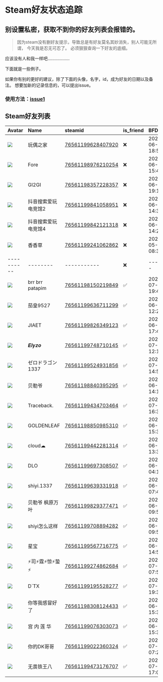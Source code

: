 # Steam好友状态追踪
## 别设置私密，获取不到你的好友列表会报错的。

> 因为steam没有删好友提示，导致总是有好友莫名其妙消失，别人可能无所谓，
> 今天我是忍无可忍了。 必须狠狠查询一下好友的底细。

应该没有人和我一样吧………………

下面就是一些例子。

如果你有别的更好的建议，除了下面的头像，名字，id，成为好友的日期以及备注。 想要加新的记录信息的，可以提出issue。

### 使用方法：[issue1](https://github.com/systemannounce/SteamFriends/issues/1)





## Steam好友列表
| Avatar                                                                            | Name            | steamid                                                                     | is_friend   | BFD                 | removed_time        | Remark     |
|:----------------------------------------------------------------------------------|:----------------|:----------------------------------------------------------------------------|:------------|:--------------------|:--------------------|:-----------|
| ![](https://avatars.steamstatic.com/86cf3e3e2df40b0ed4f61fd52b57e301b76fff7a.jpg) | 玩偶之家            | [76561199628407920](https://steamcommunity.com/profiles/76561199628407920/) | ❌           | 2025-06-22 18:53:56 | 2025-07-14 09:54:57 |            |
| ![](https://avatars.steamstatic.com/e3d8408667cc2fd2b95b4ec8ebc095ac8f695ba1.jpg) | Fore            | [76561198976210254](https://steamcommunity.com/profiles/76561198976210254/) | ❌           | 2025-06-22 15:40:45 | 2025-07-05 09:42:31 |            |
| ![](https://avatars.steamstatic.com/728d1799cd1ba3f33f7a504a7c79a652543db7fe.jpg) | GI2GI           | [76561198357228357](https://steamcommunity.com/profiles/76561198357228357/) | ❌           | 2025-06-13 19:16:03 | 2025-06-18 09:45:09 |            |
| ![](https://avatars.steamstatic.com/4d5cfa2206d29ec854bc00096cd25eefa4094bef.jpg) | 抖音搜索爱玩电竞馆2      | [76561199841058951](https://steamcommunity.com/profiles/76561199841058951/) | ❌           | 2025-06-05 14:32:09 | 2025-06-15 09:54:46 |            |
| ![](https://avatars.steamstatic.com/0b2febdead253dbeed26c68930af541034d003d8.jpg) | 抖音搜索爱玩电竞馆4      | [76561199842121318](https://steamcommunity.com/profiles/76561199842121318/) | ❌           | 2025-06-11 14:28:18 | 2025-06-14 09:42:01 |            |
| ![](https://avatars.steamstatic.com/58327fe37f2b51f11bd68e392eb9a67ceaa4975d.jpg) | 香香草             | [76561199241062862](https://steamcommunity.com/profiles/76561199241062862/) | ❌           | 2025-05-31 08:31:22 | 2025-06-02 09:48:07 |            |
| ----------                                                                        | --------        | -----------                                                                 | ❌           | -------             | ----------------    | ---------- |
| ![](https://avatars.steamstatic.com/422a849ad224f1a2e1a538b02c5b0c096b4068ef.jpg) | brr brr patapim | [76561198150219849](https://steamcommunity.com/profiles/76561198150219849/) | ✅           | 2025-07-11 19:41:48 |                     |            |
| ![](https://avatars.steamstatic.com/d052ce557e27ca841a73807b67d519e9018582d1.jpg) | 茄皇9527          | [76561199636711299](https://steamcommunity.com/profiles/76561199636711299/) | ✅           | 2025-06-07 12:27:22 |                     |            |
| ![](https://avatars.steamstatic.com/d318335efd9956a2deb1f5190767167849cb519e.jpg) | JIAET           | [76561199826349123](https://steamcommunity.com/profiles/76561199826349123/) | ✅           | 2025-06-22 17:48:30 |                     |            |
| ![](https://avatars.steamstatic.com/1f13c426fb6313a095ecff1bf80f2e2d6e230eae.jpg) | 𝑬𝒍𝒚𝒛𝒐           | [76561199748710145](https://steamcommunity.com/profiles/76561199748710145/) | ✅           | 2025-07-26 12:10:47 |                     |            |
| ![](https://avatars.steamstatic.com/fef49e7fa7e1997310d705b2a6158ff8dc1cdfeb.jpg) | ゼロドラゴン1337      | [76561199524931856](https://steamcommunity.com/profiles/76561199524931856/) | ✅           | 2025-07-11 14:57:31 |                     |            |
| ![](https://avatars.steamstatic.com/4ddb80e8619d1783b1605e36e860ae8d50a53e45.jpg) | 贝勒爷             | [76561198840395295](https://steamcommunity.com/profiles/76561198840395295/) | ✅           | 2025-06-29 14:12:28 |                     |            |
| ![](https://avatars.steamstatic.com/b976b92e4ed4df7f52c719fb9de69ea78d650aa9.jpg) | Traceback.      | [76561199434703464](https://steamcommunity.com/profiles/76561199434703464/) | ✅           | 2025-07-21 16:33:19 |                     |            |
| ![](https://avatars.steamstatic.com/0e96fd1da4c91017a7c1de980d6361b139e6831d.jpg) | GOLDENLEAF      | [76561198850985310](https://steamcommunity.com/profiles/76561198850985310/) | ✅           | 2025-06-22 15:35:23 |                     |            |
| ![](https://avatars.steamstatic.com/df0654153ff87d4a327f8bbf2dcbe487ea70b3ee.jpg) | cloud☁          | [76561199442281314](https://steamcommunity.com/profiles/76561199442281314/) | ✅           | 2025-06-29 13:30:41 |                     |            |
| ![](https://avatars.steamstatic.com/05c9d811c75729caea21e24feb829e1f3f229b17.jpg) | DLO             | [76561199697308507](https://steamcommunity.com/profiles/76561199697308507/) | ✅           | 2025-06-04 04:18:14 |                     |            |
| ![](https://avatars.steamstatic.com/d219650ec4b71299664d8adc0dc48594d7d5ab98.jpg) | shiyi.1337      | [76561199639331918](https://steamcommunity.com/profiles/76561199639331918/) | ✅           | 2025-06-02 07:45:40 |                     |            |
| ![](https://avatars.steamstatic.com/febd8c98af10dd27b6815aa683c3bf4f90d5478e.jpg) | 贝勒爷  枫原万叶       | [76561199829377471](https://steamcommunity.com/profiles/76561199829377471/) | ✅           | 2025-06-07 09:57:44 |                     |            |
| ![](https://avatars.steamstatic.com/e4094c315a18212f5e18a6f67fa518f2bf1c358c.jpg) | shiyi怎么这样       | [76561199708894282](https://steamcommunity.com/profiles/76561199708894282/) | ✅           | 2025-06-01 09:50:38 |                     |            |
| ![](https://avatars.steamstatic.com/06f1fe4703a3cc58dc170c36755b7241bcaf6576.jpg) | 星宝              | [76561199567716775](https://steamcommunity.com/profiles/76561199567716775/) | ✅           | 2025-06-01 14:52:00 |                     |            |
| ![](https://avatars.steamstatic.com/a8f6645109f48bf51d0769575bd177b97429df70.jpg) | ⚡司⚡霆⚡惊⚡蛰⚡       | [76561199274862684](https://steamcommunity.com/profiles/76561199274862684/) | ✅           | 2025-07-14 07:54:51 |                     |            |
| ![](https://avatars.steamstatic.com/0db5a1753618379d3505db7b2aea7beefaf935ba.jpg) | D`TX            | [76561199195528277](https://steamcommunity.com/profiles/76561199195528277/) | ✅           | 2025-07-23 19:32:25 |                     |            |
| ![](https://avatars.steamstatic.com/6a3ae4a45db8dbc3d5aa8cb690c153bc86333604.jpg) | 你等我感冒好了         | [76561198308124433](https://steamcommunity.com/profiles/76561198308124433/) | ✅           | 2025-06-22 15:38:33 |                     |            |
| ![](https://avatars.steamstatic.com/53c16f7970426f58c557e754439e996e66b865a7.jpg) | 宫 内 莲 华         | [76561199076303073](https://steamcommunity.com/profiles/76561199076303073/) | ✅           | 2025-06-22 15:35:02 |                     |            |
| ![](https://avatars.steamstatic.com/2c3f7877ab0a2581fb7506bf44db1fc5b59b4e29.jpg) | 你的DK哥哥          | [76561199022360324](https://steamcommunity.com/profiles/76561199022360324/) | ✅           | 2025-07-15 07:20:57 |                     |            |
| ![](https://avatars.steamstatic.com/8ef91678f59ada0447c40c88978cfc9203270249.jpg) | 无畏铁王八           | [76561199473176707](https://steamcommunity.com/profiles/76561199473176707/) | ✅           | 2025-07-27 17:03:21 |                     |            |